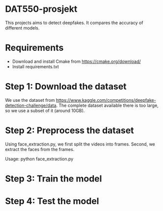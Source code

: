 # DAT550-prosjekt
This projects aims to detect deepfakes. It compares the accuracy of different models.

# Requirements
 - Download and install Cmake from https://cmake.org/download/
 - Install requirements.txt

# Step 1: Download the dataset
We use the dataset from https://www.kaggle.com/competitions/deepfake-detection-challenge/data.
The complete dataset available there is too large, so we use a subset of it (around 10GB).

# Step 2: Preprocess the dataset
Using face_extraction.py, we first split the videos into frames. Second, we extract the faces from the frames.

Usage:
    python face_extraction.py <name-of-videos-folder>


# Step 3: Train the model

# Step 4: Test the model